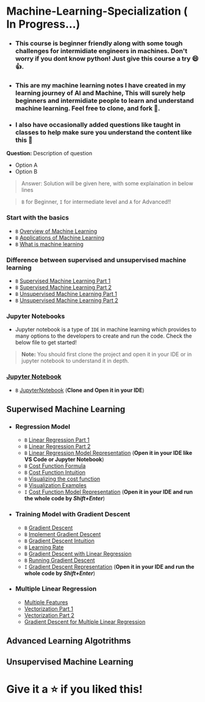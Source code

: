 # Machine-Learning-Specialization ( In Progress...)
- ### This course is beginner friendly along with some tough challenges for intermidiate engineers in machines. Don't worry if you dont know python! Just give this course a try 😄👍. 
- ### This are my machine learning notes I have created in my learning journey of AI and Machine, This will surely help beginners and intermidiate people to learn and understand machine learning. Feel free to clone, and fork 🍴.
- ### I also have occasionally added questions like taught in classes  to help make sure you understand the content like this 🙂
**Question:**
Description of question 
- Option A 
- Option B
>  Answer: Solution will be given here, with some explaination in below lines


>  `B` for Beginner, `I` for intermediate level and `A` for Advanced!!


### Start with the basics
- `B` [Overview of Machine Learning](Basics/Overview.md) 
- `B` [Applications of Machine Learning](Basics/Applications.md)
- `B` [What is machine learning](Basics/MachineLearning.md)

### Difference between supervised and unsupervised machine learning
- `B` [Supervised Machine Learning Part 1](Supervised%20Learning/SupervisedLearning1.md)
- `B` [Supervised Machine Learning Part 2](Supervised%20Learning/SupervisedLearning2.md)
- `B` [Unsupervised Machine Learning Part 1](Unsupervised%20Learning/UnsupervisedLearning1.md)
- `B` [Unsupervised Machine Learning Part 2](Unsupervised%20Learning/UnsupervisedLearning2.md)

### Jupyter Notebooks
- Jupyter notebook is a type of `IDE` in machine learning which provides to many options to the developers to create and run the code. Check the below file to get started! 
> **Note:** You should first clone the project and open it in your IDE or in jupyter notebook to understand it in depth. 
### [Jupyter Notebook](Jupyter%20Notebooks/JupyterNotebook.md)

- `B` [JupyterNotebook](Jupyter%20Notebooks/IntroductiontoJupyterNotebook.ipynb) (**Clone and Open it in your IDE**)


## Superwised Machine Learning
- ### Regression Model
  - `B` [Linear Regression Part 1](Supervised%20Learning/Regression%20Model/LinearRegressionP1.md)
  - `B` [Linear Regression Part 2](Supervised%20Learning/Regression%20Model/LinearRegressionP2.md)
  - `B` [Linear Regression Model Representation](Jupyter%20Notebooks/ModelRepresentation.ipynb) (**Open it in your IDE like VS Code or Jupyter Notebook**)
  - `B` [Cost Function Formula](Supervised%20Learning/Regression%20Model/CostFunctionFormula.md)
  - `B` [Cost Function Intuition](Supervised%20Learning/Regression%20Model/CostFunctionIntuition.md)
  - `B` [Visualizing the cost function](Supervised%20Learning/Regression%20Model/VisualizingCostFunction.md)
  - `B` [Visualization Examples](Supervised%20Learning/Regression%20Model/VisualizationExamples.md)
  - `I` [Cost Function Model Representation](Jupyter%20Notebooks/CostFunctionVisualization.ipynb) (**Open it in your IDE and run the whole code by _Shift+Enter_**)

- ### Training Model with Gradient Descent 
  - `B` [Gradient Descent](Supervised%20Learning/Gradient%20Descent/GradientDescent.md)
  - `B` [Implement Gradient Descent](Supervised%20Learning/Gradient%20Descent/ImplementGradientDescent.md)
  - `B` [Gradient Descent Intuition ](Supervised%20Learning/Gradient%20Descent/GradientDescentIntuition.md)
  - `B` [Learning Rate](Supervised%20Learning/Gradient%20Descent/LearningRate.md)
  - `B` [Gradient Descent with Linear Regression ](Supervised%20Learning/Gradient%20Descent/GradientDescentLinearRegression.md)
  - `B` [Running Gradient Descent](Supervised%20Learning/Gradient%20Descent/RunningGradientDescent.md)
  - `I` [Gradient Descent Representation](Jupyter%20Notebooks/GradientDescentRepresentaion.ipynb) (**Open it in your IDE and run the whole code by _Shift+Enter_**)

- ###  Multiple Linear Regression
  - [Multiple Features]()
  - [Vectorization Part 1]()
  - [Vectorization Part 2]()
  - [Gradient Descent for Multiple Linear Regression]() 



## Advanced Learning Algotrithms


## Unsupervised Machine Learning




 <!--- Welldone Champ--->
 # Give it a ⭐ if you liked this!
